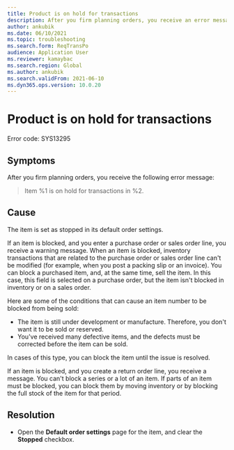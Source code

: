 ```yaml
---
title: Product is on hold for transactions
description: After you firm planning orders, you receive an error message that states that an item is on hold for transactions.
author: ankubik
ms.date: 06/10/2021
ms.topic: troubleshooting
ms.search.form: ReqTransPo
audience: Application User
ms.reviewer: kamaybac
ms.search.region: Global
ms.author: ankubik
ms.search.validFrom: 2021-06-10
ms.dyn365.ops.version: 10.0.20
---
```


# Product is on hold for transactions

Error code: SYS13295

## Symptoms

After you firm planning orders, you receive the following error message:

> Item %1 is on hold for transactions in %2.

## Cause

The item is set as stopped in its default order settings.

If an item is blocked, and you enter a purchase order or sales order line, you receive a warning message. When an item is blocked, inventory transactions that are related to the purchase order or sales order line can't be modified (for example, when you post a packing slip or an invoice). You can block a purchased item, and, at the same time, sell the item. In this case, this field is selected on a purchase order, but the item isn't blocked in inventory or on a sales order.

Here are some of the conditions that can cause an item number to be blocked from being sold:

- The item is still under development or manufacture. Therefore, you don't want it to be sold or reserved.
- You've received many defective items, and the defects must be corrected before the item can be sold.

In cases of this type, you can block the item until the issue is resolved.

If an item is blocked, and you create a return order line, you receive a message. You can't block a series or a lot of an item. If parts of an item must be blocked, you can block them by moving inventory or by blocking the full stock of the item for that period.

## Resolution

- Open the **Default order settings** page for the item, and clear the **Stopped** checkbox.

